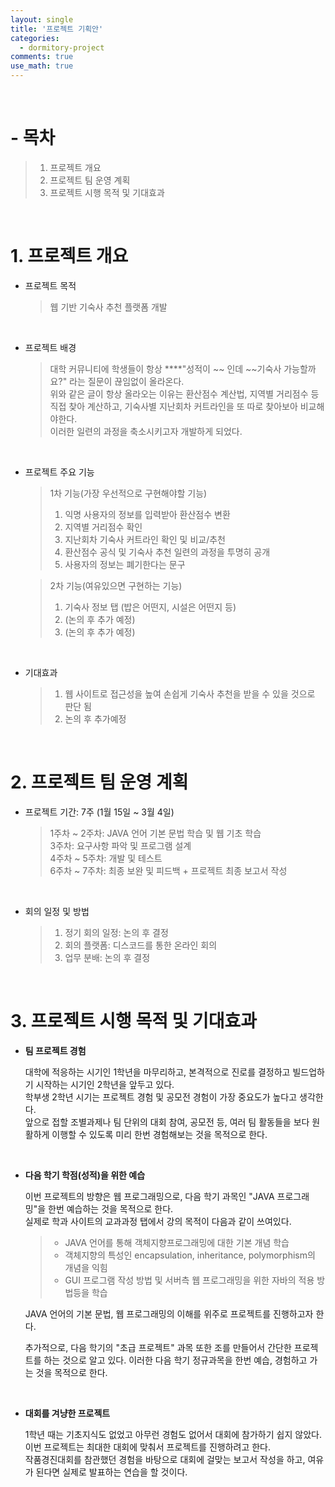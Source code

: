 ```yaml
---
layout: single
title: '프로젝트 기획안'
categories:
  - dormitory-project
comments: true
use_math: true
---
```


<br>

# - 목차
> 1. 프로젝트 개요 
> 2. 프로젝트 팀 운영 계획
> 3. 프로젝트 시행 목적 및 기대효과

<br>

# 1. 프로젝트 개요

- 프로젝트 목적 
  >웹 기반 기숙사 추천 플랫폼 개발

<br>

- 프로젝트 배경   
  >대학 커뮤니티에 학생들이 항상 ****"성적이 ~~ 인데 ~~기숙사 가능할까요?" 라는 질문이 끊임없이 올라온다.  
  위와 같은 글이 항상 올라오는 이유는 환산점수 계산법, 지역별 거리점수 등 직접 찾아 계산하고, 기숙사별 지난회차 커트라인을 또 따로 찾아보아 비교해야한다.  
  이러한 일련의 과정을 축소시키고자 개발하게 되었다.  

<br>

- 프로젝트 주요 기능  
  > 1차 기능(가장 우선적으로 구현해야할 기능)
  > 1. 익명 사용자의 정보를 입력받아 환산점수 변환
  > 2. 지역별 거리점수 확인 
  > 3. 지난회차 기숙사 커트라인 확인 및 비교/추천
  > 4. 환산점수 공식 및 기숙사 추천 일련의 과정을 투명히 공개
  > 5. 사용자의 정보는 폐기한다는 문구

  > 2차 기능(여유있으면 구현하는 기능)  
  > 1. 기숙사 정보 탭 (밥은 어떤지, 시설은 어떤지 등)
  > 2. (논의 후 추가 예정)
  > 3. (논의 후 추가 예정)

<br>

- 기대효과
  > 1. 웹 사이트로 접근성을 높여 손쉽게 기숙사 추천을 받을 수 있을 것으로 판단 됨  
  > 2. 논의 후 추가예정

<br>

# 2. 프로젝트 팀 운영 계획

- 프로젝트 기간: 7주 (1월 15일 ~ 3월 4일)
  > 1주차 ~ 2주차: JAVA 언어 기본 문법 학습 및 웹 기초 학습  
  > 3주차: 요구사항 파악 및 프로그램 설계   
  > 4주차 ~ 5주차: 개발 및 테스트  
  > 6주차 ~ 7주차: 최종 보완 및 피드백 + 프로젝트 최종 보고서 작성   

<br>

- 회의 일정 및 방법
  > 1. 정기 회의 일정: 논의 후 결정  
  > 2. 회의 플랫폼: 디스코드를 통한 온라인 회의
  > 3. 업무 분배: 논의 후 결정

<br>

# 3. 프로젝트 시행 목적 및 기대효과

- **팀 프로젝트 경험**  

  대학에 적응하는 시기인 1학년을 마무리하고, 본격적으로 진로를 결정하고 빌드업하기 시작하는 시기인 2학년을 앞두고 있다.  
  학부생 2학년 시기는 프로젝트 경험 및 공모전 경험이 가장 중요도가 높다고 생각한다.   
  앞으로 접할 조별과제나 팀 단위의 대회 참여, 공모전 등, 여러 팀 활동들을 보다 원활하게 이행할 수 있도록 미리 한번 경험해보는 것을 목적으로 한다.

<br>

- **다음 학기 학점(성적)을 위한 예습**  

  이번 프로젝트의 방향은 웹 프로그래밍으로, 다음 학기 과목인 "JAVA 프로그래밍"을 한번 예습하는 것을 목적으로 한다.  
  실제로 학과 사이트의 교과과정 탭에서 강의 목적이 다음과 같이 쓰여있다. 

  > - JAVA 언어를 통해 객체지향프로그래밍에 대한 기본 개념 학습
  > - 객체지향의 특성인 encapsulation, inheritance, polymorphism의 개념을 익힘
  > - GUI 프로그램 작성 방법 및 서버측 웹 프로그래밍을 위한 자바의 적용 방법등을 학습  

  JAVA 언어의 기본 문법, 웹 프로그래밍의 이해를 위주로 프로젝트를 진행하고자 한다.  

  추가적으로, 다음 학기의 "초급 프로젝트" 과목 또한 조를 만들어서 간단한 프로젝트를 하는 것으로 알고 있다. 이러한 다음 학기 정규과목을 한번 예습, 경험하고 가는 것을 목적으로 한다.

<br>

- **대회를 겨냥한 프로젝트** 
  
  1학년 때는 기초지식도 없었고 아무런 경험도 없어서 대회에 참가하기 쉽지 않았다.  
  이번 프로젝트는 최대한 대회에 맞춰서 프로젝트를 진행하려고 한다.  
  작품경진대회를 참관했던 경험을 바탕으로 대회에 걸맞는 보고서 작성을 하고, 여유가 된다면 실제로 발표하는 연습을 할 것이다.  
  


  

